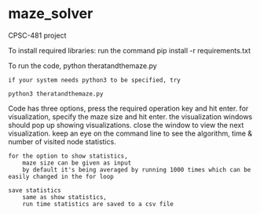 # maze_solver
CPSC-481 project


To install required libraries:
    run the command
    pip install -r requirements.txt

To run the code,
    python theratandthemaze.py

    if your system needs python3 to be specified, try

    python3 theratandthemaze.py

Code has three options, press the required operation key and hit enter.
    for visualization, specify the maze size and hit enter.
        the visualization windows should pop up showing visualizations.
        close the window to view the next visualization.
        keep an eye on the command line to see the algorithm, time & number of visited node statistics.
    
    for the option to show statistics, 
        maze size can be given as input
        by default it's being averaged by running 1000 times which can be easily changed in the for loop
    
    save statistics
        same as show statistics,
        run time statistics are saved to a csv file
